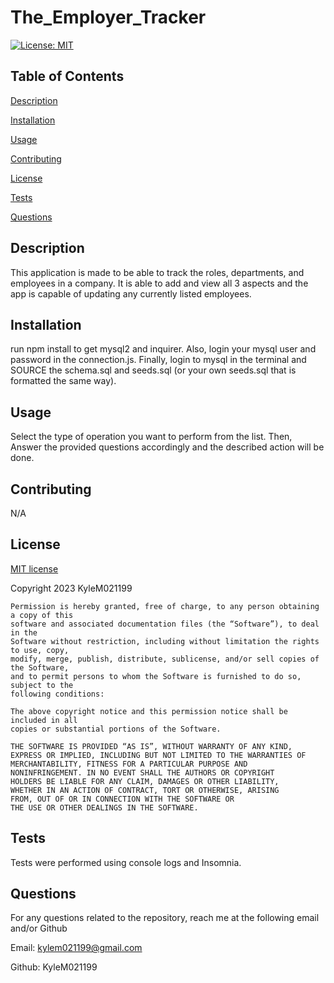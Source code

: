 # The_Employer_Tracker
[![License: MIT](https://img.shields.io/badge/License-MIT-yellow.svg)](https://opensource.org/licenses/MIT)

  ## Table of Contents
  [Description](#description)
  
  [Installation](#installation)
  
  [Usage](#usage)
  
  [Contributing](#contributing)
  
  [License](#license)
  
  [Tests](#tests)
  
  [Questions](#questions)

  ## Description
  This application is made to be able to track the roles, departments, and employees in a company. It is able to add and view all 3 aspects  and the app is capable of updating any currently listed employees.    

  ## Installation 
  run npm install to get mysql2 and inquirer. Also, login your mysql user and password in the connection.js. Finally, login to mysql in the terminal and SOURCE the schema.sql and seeds.sql (or your own seeds.sql that is formatted the same way).

  ## Usage
  Select the type of operation you want to perform from the list. Then, Answer the provided questions accordingly and the described action will be done.

  ## Contributing
  N/A

  ## License
  
  [MIT license](https://opensource.org/license/mit/)
  
  Copyright 2023 KyleM021199
  
    Permission is hereby granted, free of charge, to any person obtaining a copy of this 
    software and associated documentation files (the “Software”), to deal in the 
    Software without restriction, including without limitation the rights to use, copy, 
    modify, merge, publish, distribute, sublicense, and/or sell copies of the Software, 
    and to permit persons to whom the Software is furnished to do so, subject to the 
    following conditions:

    The above copyright notice and this permission notice shall be included in all 
    copies or substantial portions of the Software.
    
    THE SOFTWARE IS PROVIDED “AS IS”, WITHOUT WARRANTY OF ANY KIND, 
    EXPRESS OR IMPLIED, INCLUDING BUT NOT LIMITED TO THE WARRANTIES OF 
    MERCHANTABILITY, FITNESS FOR A PARTICULAR PURPOSE AND 
    NONINFRINGEMENT. IN NO EVENT SHALL THE AUTHORS OR COPYRIGHT 
    HOLDERS BE LIABLE FOR ANY CLAIM, DAMAGES OR OTHER LIABILITY, 
    WHETHER IN AN ACTION OF CONTRACT, TORT OR OTHERWISE, ARISING 
    FROM, OUT OF OR IN CONNECTION WITH THE SOFTWARE OR 
    THE USE OR OTHER DEALINGS IN THE SOFTWARE.

  ## Tests
  Tests were performed using console logs and Insomnia.


  ## Questions
  For any questions related to the repository, reach me at the following email and/or Github

  Email: kylem021199@gmail.com

  Github: KyleM021199